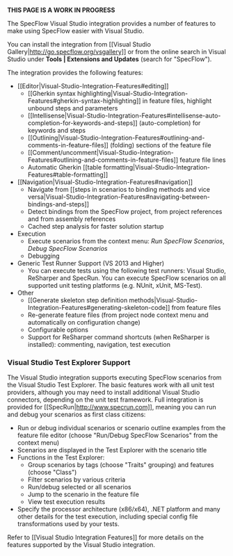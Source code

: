**THIS PAGE IS A WORK IN PROGRESS**

The SpecFlow Visual Studio integration provides a number of features to make using SpecFlow easier with Visual Studio.

You can install the integration from [[Visual Studio Gallery|http://go.specflow.org/vsgallery]] or from the online search in Visual Studio under **Tools | Extensions and Updates** (search for "SpecFlow").

The integration provides the following features:

* [[Editor|Visual-Studio-Integration-Features#editing]]
  * [[Gherkin syntax highlighting|Visual-Studio-Integration-Features#gherkin-syntax-highlighting]] in feature files, highlight unbound steps and parameters
  * [[Intellisense|Visual-Studio-Integration-Features#intellisense-auto-completion-for-keywords-and-steps]] (auto-completion) for keywords and steps
  * [[Outlining|Visual-Studio-Integration-Features#outlining-and-comments-in-feature-files]] (folding) sections of the feature file
  * [[Comment/uncomment|Visual-Studio-Integration-Features#outlining-and-comments-in-feature-files]] feature file lines
  * Automatic Gherkin [[table formatting|Visual-Studio-Integration-Features#table-formatting]]
* [[Navigation|Visual-Studio-Integration-Features#navigation]]
  * Navigate from [[steps in scenarios to binding methods and vice versa|Visual-Studio-Integration-Features#navigating-between-bindings-and-steps]]
  * Detect bindings from the SpecFlow project, from project references and from assembly references
  * Cached step analysis for faster solution startup
* Execution
  * Execute scenarios from the context menu: _Run SpecFlow Scenarios_, _Debug SpecFlow Scenarios_
  * Debugging
* Generic Test Runner Support (VS 2013 and Higher)
  * You can execute tests using the following test runners: Visual Studio, ReSharper and SpecRun. You can execute SpecFlow scenarios on all supported unit testing platforms (e.g. NUnit, xUnit, MS-Test).
* Other
  * [[Generate skeleton step definition methods|Visual-Studio-Integration-Features#generating-skeleton-code]] from feature files
  * Re-generate feature files (from project node context menu and automatically on configuration change)
  * Configurable options
  * Support for ReSharper command shortcuts (when ReSharper is installed): commenting, navigation, test execution

### Visual Studio Test Explorer Support

The Visual Studio integration supports executing SpecFlow scenarios from the Visual Studio Test Explorer. The basic features work with all unit test providers, although you may need to install additional Visual Studio connectors, depending on the unit test framework. Full integration is provided for [[SpecRun|http://www.specrun.com]], meaning you can run and debug your scenarios as first class citizens:

* Run or debug individual scenarios or scenario outline examples from the feature file editor (choose "Run/Debug SpecFlow Scenarios" from the context menu)
* Scenarios are displayed in the Test Explorer with the scenario title
* Functions in the Test Explorer: 
  * Group scenarios by tags (choose "Traits" grouping) and features (choose "Class")
  * Filter scenarios by various criteria
  * Run/debug selected or all scenarios
  * Jump to the scenario in the feature file
  * View test execution results
* Specify the processor architecture (x86/x64), .NET platform and many other details for the test execution, including special config file transformations used by your tests.

Refer to [[Visual Studio Integration Features]] for more details on the features supported by the Visual Studio integration.